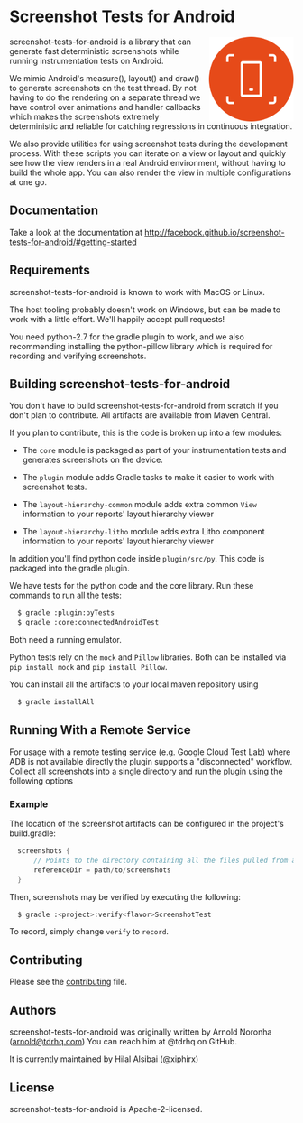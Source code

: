 # Screenshot Tests for Android

<img src="/.github/logo.png" width="150" align="right"/>

screenshot-tests-for-android is a library that can generate fast
deterministic screenshots while running instrumentation tests on
Android.

We mimic Android's measure(), layout() and draw() to generate screenshots
on the test thread. By not having to do the rendering on a separate
thread we have control over animations and handler callbacks which
makes the screenshots extremely deterministic and reliable for catching
regressions in continuous integration.

We also provide utilities for using screenshot tests during the development
process. With these scripts you can iterate on a view or layout and quickly
see how the view renders in a real Android environment, without having to
build the whole app. You can also render the view in multiple configurations
at one go.

## Documentation

Take a look at the documentation at http://facebook.github.io/screenshot-tests-for-android/#getting-started

## Requirements

screenshot-tests-for-android is known to work with MacOS or Linux.

The host tooling probably doesn't work on Windows, but can be made to
work with a little effort. We'll happily accept pull requests!

You need python-2.7 for the gradle plugin to work, and we also
recommending installing the python-pillow library which is required
for recording and verifying screenshots.

## Building screenshot-tests-for-android

You don't have to build screenshot-tests-for-android from scratch if
you don't plan to contribute. All artifacts are available from Maven
Central.

If you plan to contribute, this is the code is broken up into a few modules:

* The `core` module is packaged as part of your instrumentation tests
  and generates screenshots on the device.

* The `plugin` module adds Gradle tasks to make it easier to work
  with screenshot tests.

* The `layout-hierarchy-common` module adds extra common `View` information to your reports' layout hierarchy viewer

* The `layout-hierarchy-litho` module adds extra Litho component information to your reports' layout hierarchy viewer


In addition you'll find python code inside `plugin/src/py`. This code
is packaged into the gradle plugin.

We have tests for the python code and the core library. Run these
commands to run all the tests:

```bash
  $ gradle :plugin:pyTests
  $ gradle :core:connectedAndroidTest
```

Both need a running emulator. 

Python tests rely on the `mock` and `Pillow` libraries. Both can be installed via `pip install mock`
and `pip install Pillow`.

You can install all the artifacts to your local maven repository using

```bash
  $ gradle installAll
```

## Running With a Remote Service

For usage with a remote testing service (e.g. Google Cloud Test Lab) where ADB is not available directly the plugin supports a "disconnected" 
workflow.  Collect all screenshots into a single directory and run the plugin using the following options

### Example
The location of the screenshot artifacts can be configured in the project's build.gradle:
```groovy
  screenshots {
      // Points to the directory containing all the files pulled from a device
      referenceDir = path/to/screenshots
  }
```

Then, screenshots may be verified by executing the following:
```bash
  $ gradle :<project>:verify<flavor>ScreenshotTest
```

To record, simply change `verify` to `record`.

## Contributing

Please see the [contributing](.github/CONTRIBUTING.md) file.

## Authors

screenshot-tests-for-android was originally written by Arnold Noronha (arnold@tdrhq.com)
You can reach him at @tdrhq on GitHub.

It is currently maintained by Hilal Alsibai (@xiphirx)

## License

screenshot-tests-for-android is Apache-2-licensed.

